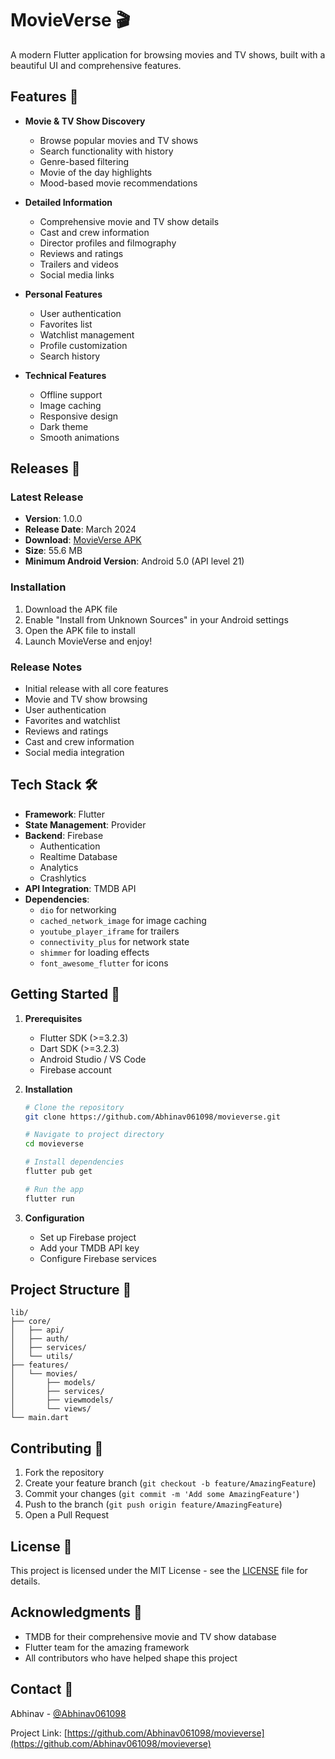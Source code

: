 # MovieVerse 🎬

A modern Flutter application for browsing movies and TV shows, built with a beautiful UI and comprehensive features.

## Features 🌟

- **Movie & TV Show Discovery**
  - Browse popular movies and TV shows
  - Search functionality with history
  - Genre-based filtering
  - Movie of the day highlights
  - Mood-based movie recommendations

- **Detailed Information**
  - Comprehensive movie and TV show details
  - Cast and crew information
  - Director profiles and filmography
  - Reviews and ratings
  - Trailers and videos
  - Social media links

- **Personal Features**
  - User authentication
  - Favorites list
  - Watchlist management
  - Profile customization
  - Search history

- **Technical Features**
  - Offline support
  - Image caching
  - Responsive design
  - Dark theme
  - Smooth animations

## Releases 📱

### Latest Release
- **Version**: 1.0.0
- **Release Date**: March 2024
- **Download**: [MovieVerse APK](https://github.com/Abhinav061098/movieverse/raw/master/releases/movieverse-v1.0.0.apk)
- **Size**: 55.6 MB
- **Minimum Android Version**: Android 5.0 (API level 21)

### Installation
1. Download the APK file
2. Enable "Install from Unknown Sources" in your Android settings
3. Open the APK file to install
4. Launch MovieVerse and enjoy!

### Release Notes
- Initial release with all core features
- Movie and TV show browsing
- User authentication
- Favorites and watchlist
- Reviews and ratings
- Cast and crew information
- Social media integration

## Tech Stack 🛠

- **Framework**: Flutter
- **State Management**: Provider
- **Backend**: Firebase
  - Authentication
  - Realtime Database
  - Analytics
  - Crashlytics
- **API Integration**: TMDB API
- **Dependencies**:
  - `dio` for networking
  - `cached_network_image` for image caching
  - `youtube_player_iframe` for trailers
  - `connectivity_plus` for network state
  - `shimmer` for loading effects
  - `font_awesome_flutter` for icons

## Getting Started 🚀

1. **Prerequisites**
   - Flutter SDK (>=3.2.3)
   - Dart SDK (>=3.2.3)
   - Android Studio / VS Code
   - Firebase account

2. **Installation**
   ```bash
   # Clone the repository
   git clone https://github.com/Abhinav061098/movieverse.git

   # Navigate to project directory
   cd movieverse

   # Install dependencies
   flutter pub get

   # Run the app
   flutter run
   ```

3. **Configuration**
   - Set up Firebase project
   - Add your TMDB API key
   - Configure Firebase services

## Project Structure 📁

```
lib/
├── core/
│   ├── api/
│   ├── auth/
│   ├── services/
│   └── utils/
├── features/
│   └── movies/
│       ├── models/
│       ├── services/
│       ├── viewmodels/
│       └── views/
└── main.dart
```

## Contributing 🤝

1. Fork the repository
2. Create your feature branch (`git checkout -b feature/AmazingFeature`)
3. Commit your changes (`git commit -m 'Add some AmazingFeature'`)
4. Push to the branch (`git push origin feature/AmazingFeature`)
5. Open a Pull Request

## License 📝

This project is licensed under the MIT License - see the [LICENSE](LICENSE) file for details.

## Acknowledgments 🙏

- TMDB for their comprehensive movie and TV show database
- Flutter team for the amazing framework
- All contributors who have helped shape this project

## Contact 📧

Abhinav - [@Abhinav061098](https://github.com/Abhinav061098)

Project Link: [https://github.com/Abhinav061098/movieverse](https://github.com/Abhinav061098/movieverse)
